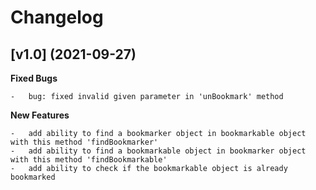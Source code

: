 # Changelog

## [v1.0] (2021-09-27)

**Fixed Bugs**

    -   bug: fixed invalid given parameter in 'unBookmark' method 

**New Features**

    -   add ability to find a bookmarker object in bookmarkable object with this method 'findBookmarker'
    -   add ability to find a bookmarkable object in bookmarker object with this method 'findBookmarkable'
    -   add ability to check if the bookmarkable object is already bookmarked
